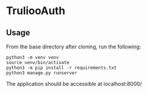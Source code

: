 # TruliooAuth

## Usage

From the base directory after cloning, run the following:

```
python3 -m venv venv
source venv/bin/activate
python3 -m pip install -r requirements.txt
python3 manage.py runserver
```

The application should be accessible at localhost:8000/
